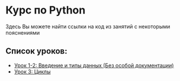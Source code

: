 # Курс по Python

Здесь Вы можете найти ссылки на код из занятий с некоторыми пояснениями

## Список уроков:

- [Урок 1-2: Введение и типы данных (Без особой документации)](Lesson_1-2/)
- [Урок 3: Циклы](Lesson_3/) 
